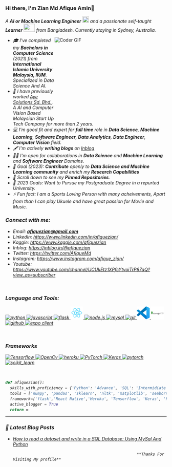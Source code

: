 ### Hi there, I'm Zian Md Afique Amin👋

<p>
  <em>
    A <b>AI or Machine Learning Engineer</b> <img src="https://raw.githubusercontent.com/TheDudeThatCode/TheDudeThatCode/master/Assets/Medal.gif" width=20 height=20> and a passionate self-taught <b>Learner</b> <img src="https://raw.githubusercontent.com/TheDudeThatCode/TheDudeThatCode/master/Assets/Developer.gif" width=35 height=25> from Bangladesh. Currently staying in Sydney, Australia.  
  </em>
 </p>
 <img align="right" alt="Coder GIF" height=250 width=350 src="https://magiccopy.xyz/assets/images/hadder.gif" />

<em>

- 🎓 I've completed my  **Bachelors in Computer Science** (2021) from **International Islamic University Malaysia, IIUM**. Specialized in Data Science And AI.
- 🌱 I have previously worked [Aye Solutions Sd. Bhd.](https://www.ayesolutions-sea.com/), A AI and Computer Vision Based Malaysian Start Up Tech Company for more than 2 years.
- 💻 I'm good fit and expert for  **full time** role in **Data Science**, **Machine Learning**, **Software Engineer**, **Data Analytics**, **Data Engineer**, **Computer Vision** field.
- 🖋️ I'm actively **writing blogs** on [Inblog](https://inblog.in/@afiquezian)
- 🤝🏻 I'm open for collaborations in **Data Science** and **Machine Learning** and **Software Engineer** Domains.
- 🎯 Goal (2023): **Contribute** openly to **Data Science and Machine Learning community** and enrich my **Research Capabilities**
- 📌 Scroll down to see my **Pinned Repositories**.
- 🥅 2023 Goals: Want to Pursue my Postgraduate Degree in a repurted University. 
- ⚡ Fun fact: I am a Sports Loving Person with many acheivements, Apart from than I can play Ukuele and have great passion for Movie and Music.

### Connect with me:
- Email: **afiquezian@gmail.com**
- LinkedIn: https://www.linkedin.com/in/afiquezian/
- Kaggle: https://www.kaggle.com/afiquezian
- Inblog: https://inblog.in/@afiquezian 
- Twitter: https://twitter.com/AfiqueMd
- Instagram: https://www.instagram.com/afique_zian/
- Youtube: https://www.youtube.com/channel/UCUkEtz1XPfcYtvoiTrP87aQ?view_as=subscriber
<br />

<h3 align="left">Language and Tools:</h3>
<p align="left"> <a href="https://www.w3schools.com/cpp/" target="_blank" rel="noreferrer"> <img height="40" src="https://upload.wikimedia.org/wikipedia/commons/c/c3/Python-logo-notext.svg" title="python"> <img height="40" src="https://upload.wikimedia.org/wikipedia/commons/6/6a/JavaScript-logo.png" title="javascript"> <img height="40" src="https://upload.wikimedia.org/wikipedia/commons/3/3c/Flask_logo.svg" title="flask"> <img height="40" src="https://raw.githubusercontent.com/github/explore/80688e429a7d4ef2fca1e82350fe8e3517d3494d/topics/react/react.png" title="react native"> <img height="40" src="https://upload.wikimedia.org/wikipedia/commons/d/d9/Node.js_logo.svg" title="node.js"> <img height="40" src="https://1000logos.net/wp-content/uploads/2020/08/MySQL-Logo.png" title="mysql"> <img height="40" src="https://www.vectorlogo.zone/logos/git-scm/git-scm-icon.svg" title="git"> <img height="40" src="https://raw.githubusercontent.com/github/explore/80688e429a7d4ef2fca1e82350fe8e3517d3494d/topics/visual-studio-code/visual-studio-code.png" title="vscode"> <img height="40" src="https://raw.githubusercontent.com/github/explore/80688e429a7d4ef2fca1e82350fe8e3517d3494d/topics/mongodb/mongodb.png" title="mongodb"> <img height="40" src="https://github.githubassets.com/images/modules/open_graph/github-mark.png" title="github">  <img height="40" src="https://i.morioh.com/2020/04/14/cbbb04582c2a.jpg" title="expo client"> </a> </p>
<br />
 
<h3 align="left">Frameworks</h3>
<p align="left"> <a href="https://www.w3schools.com/cpp/" target="_blank" rel="noreferrer"> <img height="40" src="https://upload.wikimedia.org/wikipedia/commons/2/2d/Tensorflow_logo.svg" title="Tensorflow"> <img height="40" src="https://www.vectorlogo.zone/logos/opencv/opencv-icon.svg" title="OpenCv"> <img height="40" src="https://res.cloudinary.com/practicaldev/image/fetch/s--K2q0A5SX--/c_limit%2Cf_auto%2Cfl_progressive%2Cq_auto%2Cw_880/https://thepracticaldev.s3.amazonaws.com/i/2elgd5zp07wkeilkna63.png" title="heroku"> <img height="40" src="https://upload.wikimedia.org/wikipedia/commons/9/96/Pytorch_logo.png" title="PyTorch"> <img height="40" src="https://upload.wikimedia.org/wikipedia/commons/a/ae/Keras_logo.svg" title="Keras"> <img src="https://www.vectorlogo.zone/logos/pytorch/pytorch-icon.svg" alt="pytorch" width="40" height="40"/> </a> <a href="https://scikit-learn.org/" target="_blank" rel="noreferrer"> <img src="https://upload.wikimedia.org/wikipedia/commons/0/05/Scikit_learn_logo_small.svg" alt="scikit_learn" width="40" height="40"/> </a> <a href="https://seaborn.pydata.org/" target="_blank" rel="noreferrer"> </a> </p>
<br />

 
```python
def afiquezian():
  skills_with_proficiency = {'Python': 'Advance', 'SQL': 'Intermidiate','HTML & CSS': 'Intermediate','JavaScript' :'Beginner'}
  tools = ['numpy', 'pandas', 'sklearn', 'nltk', 'matplotlib', 'seaborn', 'keras', 'flask', 'tableau']
  framework=['flask','React Native','Heroku', 'Tensorflow', 'Keras', 'PyTorch', 'OpenCv']
  active_blogger = True
  return ∞
```
---
### 📕 Latest Blog Posts

<!-- BLOG-POST-LIST:START -->
- [How to read a dataset and write in a SQL Database: Using MySql And Python](https://inblog.in/How-to-read-a-dataset-and-write-in-a-SQL-Database-Using-MySql-And-Python-SWf9GobjKD)


                                                            **Thanks For Visiting My profile**
